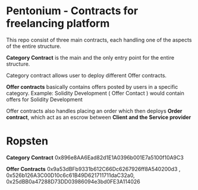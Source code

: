 # Pentonium - Contracts for freelancing platform

This repo consist of three main contracts, each handling one of the aspects of the entire structure.

**Category Contract** is the main and the only entry point for the entire structure.

Category contract allows user to deploy different Offer contracts.

**Offer contracts** basically contains offers posted by users in a specific category.
Example: Solidity Development ( Offer Contact ) would contain offers for Solidity Development 

Offer contracts also handles placing an order which then deploys **Order contract**, which act as an escrow between **Client and the Service provider**

# Ropsten
**Category Contract** 0x896e8AA6Ead82d1E1A0396b001E7a5100f10A9C3

**Offer Contracts** 0x9a53dBFb9331b612C66Dc6267926ff8A540200d3 , 0x526b126A3C00D10c6c61B49D621711711daC32a0, 0x25dBB0a47288D73DD03986094e3bd0FE3A114026
